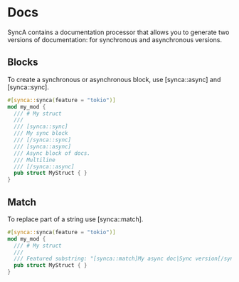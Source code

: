 # Docs

SyncA contains a documentation processor that allows you to generate 
two versions of documentation: for synchronous and asynchronous versions.

## Blocks

To create a synchronous or asynchronous block, use [synca::async] and [synca::sync].

```rust
#[synca::synca(feature = "tokio")] 
mod my_mod {
  /// # My struct
  /// 
  /// [synca::sync]
  /// My sync block
  /// [/synca::sync]
  /// [synca::async]
  /// Async block of docs.
  /// Multiline
  /// [/synca::async]
  pub struct MyStruct { }
}
```

## Match

To replace part of a string use [synca::match].

```rust
#[synca::synca(feature = "tokio")] 
mod my_mod {
  /// # My struct
  /// 
  /// Featured substring: "[synca::match]My async doc|Sync version[/synca::match]"
  pub struct MyStruct { }
}
```